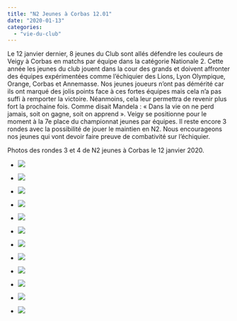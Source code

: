 ```yaml
---
title: "N2 Jeunes à Corbas 12.01"
date: "2020-01-13"
categories: 
  - "vie-du-club"
---
```


Le 12 janvier dernier, 8 jeunes du Club sont allés défendre les couleurs de Veigy à Corbas en matchs par équipe dans la catégorie Nationale 2. Cette année les jeunes du club jouent dans la cour des grands et doivent affronter des équipes expérimentées comme l’échiquier des Lions, Lyon Olympique, Orange, Corbas et Annemasse. Nos jeunes joueurs n’ont pas démérité car ils ont marqué des jolis points face à ces fortes équipes mais cela n’a pas suffi à remporter la victoire. Néanmoins, cela leur permettra de revenir plus fort la prochaine fois. Comme disait Mandela : « Dans la vie on ne perd jamais, soit on gagne, soit on apprend ». Veigy se positionne pour le moment à la 7e place du championnat jeunes par équipes. Il reste encore 3 rondes avec la possibilité de jouer le maintien en N2. Nous encourageons nos jeunes qui vont devoir faire preuve de combativité sur l’échiquier.

Photos des rondes 3 et 4 de N2 jeunes à Corbas le 12 janvier 2020.

- ![](/wordpress-uploads/2020/01/IMG_4624-la.jpg)
    
- ![](/wordpress-uploads/2020/01/IMG_4633-la.jpg)
    
- ![](/wordpress-uploads/2020/01/IMG_4635-la.jpg)
    
- ![](/wordpress-uploads/2020/01/IMG_4636-la.jpg)
    
- ![](/wordpress-uploads/2020/01/IMG_4637-la.jpg)
    
- ![](/wordpress-uploads/2020/01/IMG_4638-la.jpg)
    
- ![](/wordpress-uploads/2020/01/IMG_4640-la.jpg)
    
- ![](/wordpress-uploads/2020/01/IMG_4673-la.jpg)
    
- ![](/wordpress-uploads/2020/01/IMG_4674-la.jpg)
    
- ![](/wordpress-uploads/2020/01/IMG_4675-la.jpg)
    
- ![](/wordpress-uploads/2020/01/IMG_4687-la.jpg)
    
- ![](/wordpress-uploads/2020/01/IMG_4698-la.jpg)
